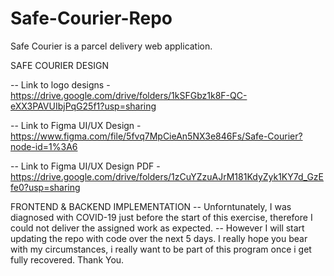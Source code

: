 # Safe-Courier-Repo
Safe Courier is a parcel delivery web application.

SAFE COURIER DESIGN

-- Link to logo designs - https://drive.google.com/drive/folders/1kSFGbz1k8F-QC-eXX3PAVUIbjPqG25f1?usp=sharing

-- Link to Figma UI/UX Design - https://www.figma.com/file/5fvq7MpCieAn5NX3e846Fs/Safe-Courier?node-id=1%3A6

-- Link to Figma UI/UX Design PDF - https://drive.google.com/drive/folders/1zCuYZzuAJrM181KdyZyk1KY7d_GzEfe0?usp=sharing

FRONTEND & BACKEND IMPLEMENTATION
-- Unforntunately, I was diagnosed with COVID-19 just before the start of this exercise, therefore I could not deliver the assigned work as expected.
-- However I will start updating the repo with code over the next 5 days. I really hope you bear with my circumstances, i really want to be part of this program once i get fully recovered. Thank You.
